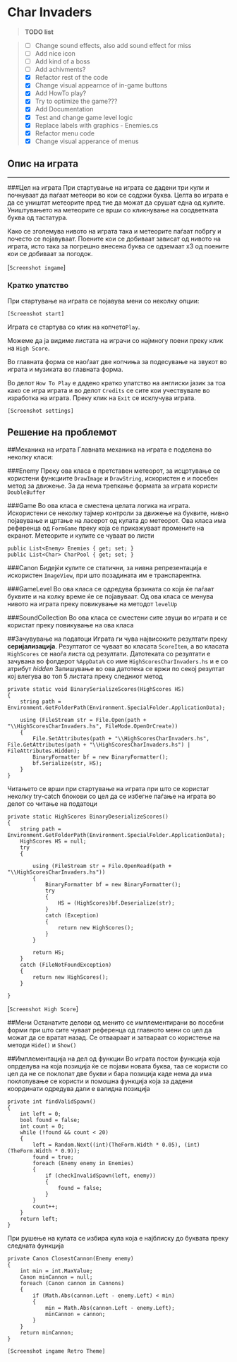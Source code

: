 Char Invaders
==========

> <b>TODO list</b>

> * [ ] Change sound effects, also add sound effect for miss
> * [ ] Add nice icon
> * [ ] Add kind of a boss
> * [ ] Add achivments?
> * [x] Refactor rest of the code
> * [x] Change visual appearnce of in-game buttons
> * [x] Add HowTo play?
> * [x] Try to optimize the game???
> * [x] Add Documentation
> * [x] Test and change game level logic 
> * [x] Replace labels with graphics - Enemies.cs
> * [x] Refactor menu code
> * [x] Change visual apperance of menus

Опис на играта
------------
- - -
###Цел на играта
При стартување на играта се дадени три кули и почнуваат да паѓаат метеори во кои се содржи буква. Целта во играта е да се уништат метеорите пред тие да можат да срушат една од кулите. Уништувањето на метеорите се врши со кликнување на соодветната буква од тастатура. 

Како се зголемува нивото на играта така и метеорите паѓаат побргу и почесто се појавуваат. Поените кои се добиваат зависат од нивото на играта, исто така за погрешно внесена буква се одземаат x3 од поените кои се добиваат за погодок.

[`Screenshot ingame`]


### Кратко упатство
При стартување на играта се појавува мени со неколку опции:

`[Screenshot start]`

Играта се стартува со клик на копчето`Play`. 

Можеме да ја видиме листата на играчи со најмногу поени преку клик на `High Score`.

Во главната форма се наоѓаат две копчиња за подесување на звукот во играта и музиката во главната форма.

Во делот `How To Play` е дадено кратко упатство на англиски јазик за тоа како се игра играта и во делот `Credits` се сите кои учествувале во изработка на играта. Преку клик на `Exit` се исклучува играта.

`[Screenshot settings]`

Решение на проблемот
------------
##Механика на играта
Главната механика на играта е поделена во неколку класи:

###Enemy
Преку ова класа е претставен метеорот, за исцртување се користени функциите `DrawImage` и `DrawString`, искористен е и посебен метод за движење. За да нема трепкање формата за играта користи `DoubleBuffer`

###Game
Во ова класа е сместена целата логика на играта. Искористени се неколку тајмер контроли за движење на буквите, нивно појавување и цртање на ласерот од кулата до метеорот. Ова класа има референца од `FormGame` преку која се прикажуваат промените на екранот. Метеорите и кулите се чуваат во листи

```
public List<Enemy> Enemies { get; set; }
public List<Char> CharPool { get; set; }
```

###Canon
Бидејќи кулите се статични, за нивна репрезентација е искористен `ImageView`, при што позадината им е транспарентна.

###GameLevel
Во ова класа се одредува брзината со која ќе паѓаат буквите и на колку време ќе се појавуваат. Од ова класа се менува нивото на играта преку повикување на методот `levelUp`

###SoundCollection
Во ова класа се сместени сите звуци во играта и се користат преку повикување на ова класа

##Зачувување на податоци
Играта ги чува највисоките резултати преку **серијализација**. Резултaтот се чуваат во класата `ScoreItem`, а во класата `HighScores` се наоѓа листа од резултати. Датотеката со резултати е зачувана во фолдерот `%AppData%` со име `HighScoresCharInvaders.hs` и е со атрибут *hidden* 
Запишување во ова датотека се вржи по секој резултат кој влегува во топ 5 листата преку следниот метод

```
private static void BinarySerializeScores(HighScores HS)
{
    string path = Environment.GetFolderPath(Environment.SpecialFolder.ApplicationData);
	
	using (FileStream str = File.Open(path + "\\HighScoresCharInvaders.hs", FileMode.OpenOrCreate))
	{
		File.SetAttributes(path + "\\HighScoresCharInvaders.hs", File.GetAttributes(path + "\\HighScoresCharInvaders.hs") | FileAttributes.Hidden);
		BinaryFormatter bf = new BinaryFormatter();
		bf.Serialize(str, HS);
	}
}
```
Читањето се врши при стартување на играта при што се користат неколку try-catch блокови со цел да се избегне паѓање на играта во делот со читање на податоци
```
private static HighScores BinaryDeserializeScores()
{
    string path = Environment.GetFolderPath(Environment.SpecialFolder.ApplicationData);
	HighScores HS = null;
	try
	{

		using (FileStream str = File.OpenRead(path + "\\HighScoresCharInvaders.hs"))
		{
			BinaryFormatter bf = new BinaryFormatter();
			try
			{
				HS = (HighScores)bf.Deserialize(str);
			}
			catch (Exception)
			{
				return new HighScores();
			}
		}

		return HS;
	}
	catch (FileNotFoundException)
	{
		return new HighScores();
	}

}
```

[`Screenshot High Score`]

##Мени
Останатите делови од менито се имплементирани во посебни форми при што сите чуваат референца од главното мени со цел да можат да се вратат назад. Се отваараат и затвараат со користење на методи `Hide()` и `Show()`

##Имплементација на дел од функции
Во играта постои функција која опрделува на која позиција ќе се појави новата буква, таа се користи со цел да не се поклопат две букви и бара позиција каде нема да има поклопување се користи и помошна функција која за дадени координати одредува дали е валидна позиција
```
private int findValidSpawn()
{
    int left = 0;
	bool found = false;
	int count = 0;
	while (!found && count < 20)
	{
		left = Random.Next((int)(TheForm.Width * 0.05), (int)(TheForm.Width * 0.9));
		found = true;
		foreach (Enemy enemy in Enemies)
		{
			if (checkInvalidSpawn(left, enemy))
			{
				found = false;
			}
		}
		count++;
	}
	return left;
}
```
При рушење на кулата се избира кула која е најблиску до буквата преку следната функција
```
private Canon ClosestCannon(Enemy enemy)
{
    int min = int.MaxValue;
    Canon minCannon = null;
    foreach (Canon cannon in Cannons)
    {
        if (Math.Abs(cannon.Left - enemy.Left) < min)
        {
            min = Math.Abs(cannon.Left - enemy.Left);
            minCannon = cannon;
        }
    }
    return minCannon;
}
```

`[Screenshot ingame Retro Theme]`
